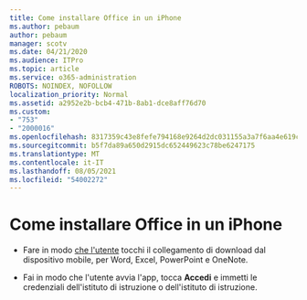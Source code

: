 ```yaml
---
title: Come installare Office in un iPhone
ms.author: pebaum
author: pebaum
manager: scotv
ms.date: 04/21/2020
ms.audience: ITPro
ms.topic: article
ms.service: o365-administration
ROBOTS: NOINDEX, NOFOLLOW
localization_priority: Normal
ms.assetid: a2952e2b-bcb4-471b-8ab1-dce8aff76d70
ms.custom:
- "753"
- "2000016"
ms.openlocfilehash: 8317359c43e8fefe794168e9264d2dc031155a3a7f6aa4e619ce4925b783ef62
ms.sourcegitcommit: b5f7da89a650d2915dc652449623c78be6247175
ms.translationtype: MT
ms.contentlocale: it-IT
ms.lasthandoff: 08/05/2021
ms.locfileid: "54002272"
---
```

# <a name="how-to-install-office-on-an-iphone"></a>Come installare Office in un iPhone

- Fare in modo [che l'utente](https://support.office.com/article/9df6d10c-7281-4671-8666-6ca8e339b628?wt.mc_id=Alchemy_ClientDIA) tocchi il collegamento di download dal dispositivo mobile, per Word, Excel, PowerPoint e OneNote.

- Fai in modo che l'utente avvia l'app, tocca **Accedi** e immetti le credenziali dell'istituto di istruzione o dell'istituto di istruzione.
